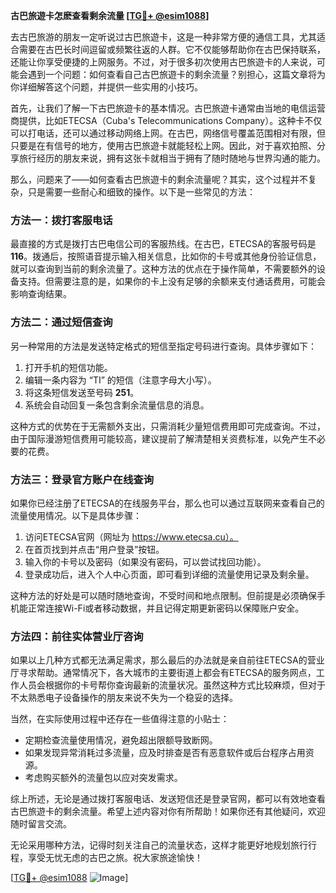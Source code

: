 **古巴旅遊卡怎麽查看剩余流量 [[TG💪+ @esim1088](https://t.me/s/esim1088)]**

去古巴旅游的朋友一定听说过古巴旅遊卡，这是一种非常方便的通信工具，尤其适合需要在古巴长时间逗留或频繁往返的人群。它不仅能够帮助你在古巴保持联系，还能让你享受便捷的上网服务。不过，对于很多初次使用古巴旅遊卡的人来说，可能会遇到一个问题：如何查看自己古巴旅遊卡的剩余流量？别担心，这篇文章将为你详细解答这个问题，并提供一些实用的小技巧。

首先，让我们了解一下古巴旅遊卡的基本情况。古巴旅遊卡通常由当地的电信运营商提供，比如ETECSA（Cuba's Telecommunications Company）。这种卡不仅可以打电话，还可以通过移动网络上网。在古巴，网络信号覆盖范围相对有限，但只要是在有信号的地方，使用古巴旅遊卡就能轻松上网。因此，对于喜欢拍照、分享旅行经历的朋友来说，拥有这张卡就相当于拥有了随时随地与世界沟通的能力。

那么，问题来了——如何查看古巴旅遊卡的剩余流量呢？其实，这个过程并不复杂，只是需要一些耐心和细致的操作。以下是一些常见的方法：

### 方法一：拨打客服电话
最直接的方式是拨打古巴电信公司的客服热线。在古巴，ETECSA的客服号码是 **116**。拨通后，按照语音提示输入相关信息，比如你的卡号或其他身份验证信息，就可以查询到当前的剩余流量了。这种方法的优点在于操作简单，不需要额外的设备支持。但需要注意的是，如果你的卡上没有足够的余额来支付通话费用，可能会影响查询结果。

### 方法二：通过短信查询
另一种常用的方法是发送特定格式的短信至指定号码进行查询。具体步骤如下：
1. 打开手机的短信功能。
2. 编辑一条内容为 “TI” 的短信（注意字母大小写）。
3. 将这条短信发送至号码 **251**。
4. 系统会自动回复一条包含剩余流量信息的消息。

这种方式的优势在于无需额外支出，只需消耗少量短信费用即可完成查询。不过，由于国际漫游短信费用可能较高，建议提前了解清楚相关资费标准，以免产生不必要的花费。

### 方法三：登录官方账户在线查询
如果你已经注册了ETECSA的在线服务平台，那么也可以通过互联网来查看自己的流量使用情况。以下是具体步骤：
1. 访问ETECSA官网（网址为 https://www.etecsa.cu）。
2. 在首页找到并点击“用户登录”按钮。
3. 输入你的卡号以及密码（如果没有密码，可以尝试找回功能）。
4. 登录成功后，进入个人中心页面，即可看到详细的流量使用记录及剩余量。

这种方法的好处是可以随时随地查询，不受时间和地点限制。但前提是必须确保手机能正常连接Wi-Fi或者移动数据，并且记得定期更新密码以保障账户安全。

### 方法四：前往实体营业厅咨询
如果以上几种方式都无法满足需求，那么最后的办法就是亲自前往ETECSA的营业厅寻求帮助。通常情况下，各大城市的主要街道上都会有ETECSA的服务网点，工作人员会根据你的卡号帮你查询最新的流量状况。虽然这种方式比较麻烦，但对于不太熟悉电子设备操作的朋友来说不失为一个稳妥的选择。

当然，在实际使用过程中还存在一些值得注意的小贴士：
- 定期检查流量使用情况，避免超出限额导致断网。
- 如果发现异常消耗过多流量，应及时排查是否有恶意软件或后台程序占用资源。
- 考虑购买额外的流量包以应对突发需求。

综上所述，无论是通过拨打客服电话、发送短信还是登录官网，都可以有效地查看古巴旅遊卡的剩余流量。希望上述内容对你有所帮助！如果你还有其他疑问，欢迎随时留言交流。

无论采用哪种方法，记得时刻关注自己的流量状态，这样才能更好地规划旅行行程，享受无忧无虑的古巴之旅。祝大家旅途愉快！

[[TG💪+ @esim1088](https://t.me/s/esim1088) ![Image](https://i.postimg.cc/4NQfJmqS/Snipaste-2025-05-13-00-14-12.png)]